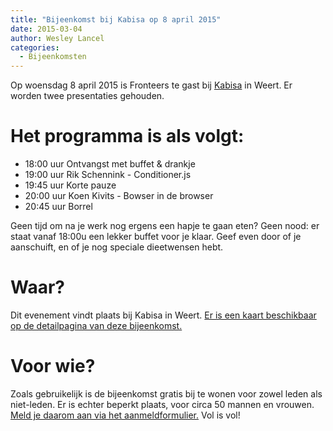 ```yaml
---
title: "Bijeenkomst bij Kabisa op 8 april 2015"
date: 2015-03-04
author: Wesley Lancel
categories: 
  - Bijeenkomsten
---
```

Op woensdag 8 april 2015 is Fronteers te gast bij [Kabisa](http://www.kabisa.nl) in Weert. Er worden twee presentaties gehouden.

# Het programma is als volgt:

* 18:00 uur Ontvangst met buffet & drankje
* 19:00 uur Rik Schennink - Conditioner.js
* 19:45 uur Korte pauze
* 20:00 uur Koen Kivits - Bowser in de browser
* 20:45 uur Borrel

Geen tijd om na je werk nog ergens een hapje te gaan eten? Geen nood: er staat vanaf 18:00u een lekker buffet voor je klaar. Geef even door of je aanschuift, en of je nog speciale dieetwensen hebt.

# Waar?

Dit evenement vindt plaats bij Kabisa in Weert. [Er is een kaart beschikbaar op de detailpagina van deze bijeenkomst.](/bijeenkomsten/2015/kabisa)

# Voor wie?

Zoals gebruikelijk is de bijeenkomst gratis bij te wonen voor zowel leden als niet-leden. Er is echter beperkt plaats, voor circa 50 mannen en vrouwen. [Meld je daarom aan via het aanmeldformulier.](/bijeenkomsten/2015/kabisa#formulier-1) Vol is vol!